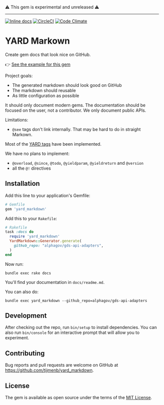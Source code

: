 ⚠️ This gem is experimental and unreleased ⚠️

---

[![Inline docs](http://inch-ci.org/github/tijmenb/yard_markdown.svg?branch=master)](http://inch-ci.org/github/tijmenb/yard_markdown)
[![CircleCI](https://circleci.com/gh/tijmenb/yard_markdown.svg?style=svg)](https://circleci.com/gh/tijmenb/yard_markdown)
[![Code Climate](https://codeclimate.com/github/tijmenb/yard_markdown/badges/gpa.svg)](https://codeclimate.com/github/tijmenb/yard_markdown)

# YARD Markown

Create gem docs that look nice on GitHub.

👉 [See the example for this gem](docs)

Project goals:

- The generated markdown should look good on GitHub
- The markdown should reusable
- As little configuration as possible

It should only document modern gems. The documentation should be focused on
the user, not a contributor. We only document public APIs.

Limitations:

- `@see` tags don't link internally. That may be hard to do in straight Markown.

Most of the [YARD tags][yard-tags] have been implemented.

We have no plans to implement:

- `@overload`, `@since`, `@todo`, `@yieldparam`, `@yieldreturn` and `@version`
- all the `@!` directives

## Installation

Add this line to your application's Gemfile:

```ruby
# Gemfile
gem 'yard_markdown'
```

Add this to your `Rakefile`:

```ruby
# Rakefile
task :docs do
  require 'yard_markdown'
  YardMarkdown::Generator.generate(
    github_repo: "alphagov/gds-api-adapters",
  )
end
```

Now run:

```
bundle exec rake docs
```

You'll find your documentation in `docs/readme.md`.

You can also do:

```
bundle exec yard_markdown --github_repo=alphagov/gds-api-adapters
```

## Development

After checking out the repo, run `bin/setup` to install dependencies. You can also run `bin/console` for an interactive prompt that will allow you to experiment.

## Contributing

Bug reports and pull requests are welcome on GitHub at https://github.com/tijmenb/yard_markdown.

## License

The gem is available as open source under the terms of the [MIT License](http://opensource.org/licenses/MIT).


[yard-tags]: http://www.rubydoc.info/gems/yard/file/docs/Tags.md
